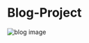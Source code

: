 # Blog-Project


![blog image](https://github.com/ashishwankhade0011/Blog-Project/assets/160989632/199fc82f-dca9-4df6-83ff-64e830d9b7e8)
